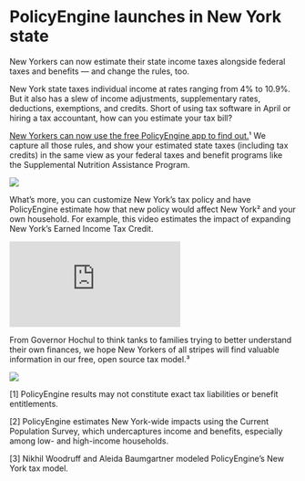 # PolicyEngine launches in New York state

New Yorkers can now estimate their state income taxes alongside federal taxes and benefits — and change the rules, too.

New York state taxes individual income at rates ranging from 4% to 10.9%. But it also has a slew of income adjustments, supplementary rates, deductions, exemptions, and credits. Short of using tax software in April or hiring a tax accountant, how can you estimate your tax bill?

[New Yorkers can now use the free PolicyEngine app to find out.](http://policyengine.org)¹ We capture all those rules, and show your estimated state taxes (including tax credits) in the same view as your federal taxes and benefit programs like the Supplemental Nutrition Assistance Program.

![](https://cdn-images-1.medium.com/max/3200/0*sqsx67qxDSL6WpYE)

What’s more, you can customize New York’s tax policy and have PolicyEngine estimate how that new policy would affect New York² and your own household. For example, this video estimates the impact of expanding New York’s Earned Income Tax Credit.

<iframe src="https://medium.com/media/6450ad220100d35526bf1d2b2d693bf6" frameborder=0></iframe>

From Governor Hochul to think tanks to families trying to better understand their own finances, we hope New Yorkers of all stripes will find valuable information in our free, open source tax model.³

![](https://cdn-images-1.medium.com/max/5868/1*TUzMiSu3Z9ktiA5_9syB-Q.png)

[1] PolicyEngine results may not constitute exact tax liabilities or benefit entitlements.

[2] PolicyEngine estimates New York-wide impacts using the Current Population Survey, which undercaptures income and benefits, especially among low- and high-income households.

[3] Nikhil Woodruff and Aleida Baumgartner modeled PolicyEngine’s New York tax model.

